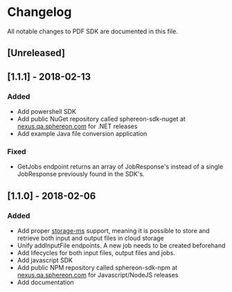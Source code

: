 # Changelog
All notable changes to PDF SDK are documented in this file.

## [Unreleased]

## [1.1.1] - 2018-02-13
### Added
- Add powershell SDK
- Add public NuGet repository called sphereon-sdk-nuget at [nexus.qa.sphereon.com](http://nexus.qa.sphereon.com) for .NET releases
- Add example Java file conversion application

### Fixed
- GetJobs endpoint returns an array of JobResponse's instead of a single JobResponse previously found in the SDK's. 

## [1.1.0] - 2018-02-06
### Added
- Add proper [storage-ms](https://github.com/Sphereon-SDK) support, meaning it is possible to store and retrieve both input and output files in cloud storage 
- Unify addInputFile endpoints. A new job needs to be created beforehand
- Add lifecycles for both input files, output files and jobs.
- Add javascript SDK 
- Add public NPM repository called sphereon-sdk-npm at [nexus.qa.sphereon.com](http://nexus.qa.sphereon.com) for Javascript/NodeJS releases
- Add documentation